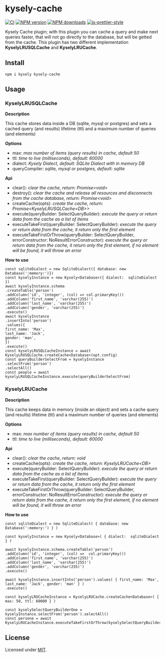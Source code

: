 
# kysely-cache

[![CI](https://github.com/alenap93/kysely-cache/actions/workflows/ci.yml/badge.svg)](https://github.com/alenap93/kysely-cache/actions/workflows/ci.yml)
[![NPM version](https://img.shields.io/npm/v/kysely-cache.svg?style=flat)](https://www.npmjs.com/package/kysely-cache)
[![NPM downloads](https://img.shields.io/npm/dm/kysely-cache.svg?style=flat)](https://www.npmjs.com/package/kysely-cache)
[![js-prettier-style](https://img.shields.io/badge/code%20style-prettier-brightgreen.svg?style=flat)](https://prettier.io/)

Kysely Cache plugin; with this plugin you can cache a query and make next queries faster, that will not go directly to the database, but will be getted from the cache.
This plugin has two different implementation **KyselyLRUSQLCache** and **KyselyLRUCache**.

## Install

```
npm i kysely kysely-cache
```

## Usage

### KyselyLRUSQLCache

**Description**

This cache stores data inside a DB (sqlite, mysql or postgres) and sets a cached query (and results) lifetime (ttl) and a maximum number of queries (and elements)

**Options**

- max:  *max number of items (query results) in cache, default 50*
- ttl:  *time to live (milliseconds), default: 60000*
- dialect:  *Kysely Dialect, default: SQLite Dialect with in memory DB*
- queryCompiler:  *sqlite, mysql or postgres, default: sqlite*

**Api**

- clear(): *clear the cache, return: Promise\<void\>*
- destroy(): *clear the cache and release all resources and disconnects from the cache database, return: Promise\<void\>*
- createCache(opts): *create the cache, return: Promise\<KyselyLRUSQLCache\<DB\>\>*
- execute(queryBuilder: SelectQueryBuilder): *execute the query or return data from the cache as a list of items*
- executeTakeFirst(queryBuilder: SelectQueryBuilder): *execute the query or return data from the cache, it return only the first element*
- executeTakeFirstOrThrow(queryBuilder: SelectQueryBuilder, errorConstructor:  NoResultErrorConstructor): *execute the query or return data from the cache, it return only the first element, if no element will be found, it will throw an error*

**How to use**

    const sqliteDialect = new SqliteDialect({ database: new Database(':memory:')})
    const kyselyInstance = new Kysely<Database>({ dialect:  sqliteDialect })
    await kyselyInstance.schema
    .createTable('person')
    .addColumn('id', 'integer', (col) => col.primaryKey())
    .addColumn('first_name', 'varchar(255)')
    .addColumn('last_name', 'varchar(255)')
    .addColumn('gender', 'varchar(255)')
    .execute()
    await kyselyInstance
    .insertInto('person')
    .values({
    first_name: 'Max',
    last_name: 'Jack',
    gender: 'man',
    })
    .execute()
    const kyselyLRUSQLCacheInstance = await KyselyLRUSQLCache.createCache<Database>(opt.config)
    const queryBuilderSelectFrom = kyselyInstance
    .selectFrom('person')
    .selectAll()
    const people = await kyselyLRUSQLCacheInstance.execute(queryBuilderSelectFrom)

### KyselyLRUCache

**Description**

This cache keeps data in memory (inside an object) and sets a cache query (and results) lifetime (ttl) and a maximum number of queries (and elements)

**Options**

- max:  *max number of items (query results) in cache, default 50*
- ttl:  *time to live (milliseconds), default: 60000*

**Api**

- clear(): *clear the cache, return: void*
- createCache(opts): *create the cache, return: KyselyLRUCache\<DB\>*
- execute(queryBuilder: SelectQueryBuilder): *execute the query or return data from the cache as a list of items*
- executeTakeFirst(queryBuilder: SelectQueryBuilder): *execute the query or return data from the cache, it return only the first element*
- executeTakeFirstOrThrow(queryBuilder: SelectQueryBuilder, errorConstructor:  NoResultErrorConstructor): *execute the query or return data from the cache, it return only the first element, if no element will be found, it will throw an error*

**How to use**

    const sqliteDialect = new SqliteDialect( { database: new  Database(':memory:') } )
    
    const kyselyInstance = new Kysely<Database>( { dialect:  sqliteDialect } )
    
    await kyselyInstance.schema.createTable('person')
    .addColumn('id', 'integer', (col) =>  col.primaryKey())
    .addColumn('first_name', 'varchar(255)')
    .addColumn('last_name', 'varchar(255)')
    .addColumn('gender', 'varchar(255)')
    .execute()
    
    await kyselyInstance.insertInto('person').values( { first_name: 'Max', last_name: 'Jack', gender: 'man' } )
    .execute()
    
    const kyselyLRUCacheInstance = KyselyLRUCache.createCache<Database>( { max: 50, ttl: 60000 } )
    
    const kyselySelectQueryBuilderOne = kyselyInstance.selectFrom('person').selectAll()
    const persone = await KyselyLRUCacheInstance.executeTakeFirstOrThrow(kyselySelectQueryBuilderOne)


## License

Licensed under [MIT](./LICENSE).
